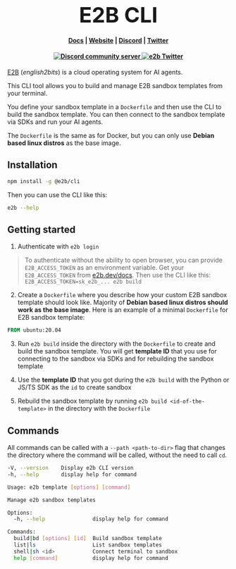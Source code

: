 <h1 align="center">
<span style="font-size:48px;"><b>E2B CLI</b></span>
</h1>

<h4 align="center">
  <a href="https://e2b.dev/docs">Docs</a> |
  <a href="https://e2b.dev">Website</a> |
  <a href="https://discord.gg/U7KEcGErtQ">Discord</a> |
  <a href="https://twitter.com/e2b_dev">Twitter</a>
</h4>

<h4 align="center">
  <a href="https://discord.gg/U7KEcGErtQ">
    <img src="https://img.shields.io/badge/chat-on%20Discord-blue" alt="Discord community server" />
  </a>
  <a href="https://twitter.com/e2b_dev">
    <img src="https://img.shields.io/twitter/follow/infisical?label=Follow" alt="e2b Twitter" />
  </a>
</h4>

[E2B](https://e2b.dev) (_english2bits_) is a cloud operating system for AI agents.

This CLI tool allows you to build and manage E2B sandbox templates from your terminal.

You define your sandbox template in a `Dockerfile` and then use the CLI to build the sandbox template. You can then connect to the sandbox template via SDKs and run your AI agents.

The `Dockerfile` is the same as for Docker, but you can only use **Debian based linux distros** as the base image.

## Installation

```bash
npm install -g @e2b/cli
```

Then you can use the CLI like this:

```bash
e2b --help
```

## Getting started

1. Authenticate with `e2b login`

> To authenticate without the ability to open browser, you can provide `E2B_ACCESS_TOKEN` as an environment variable. Get your `E2B_ACCESS_TOKEN` from [e2b.dev/docs](https://e2b.dev/docs). Then use the CLI like this: `E2B_ACCESS_TOKEN=sk_e2b_... e2b build`

2. Create a `Dockerfile` where you describe how your custom E2B sandbox template should look like. Majority of **Debian based linux distros should work as the base image**. Here is an example of a minimal `Dockerfile` for E2B sandbox template:

```Dockerfile
FROM ubuntu:20.04
``` 

3. Run `e2b build` inside the directory with the `Dockerfile` to create and build the sandbox template. You will get **template ID** that you use for connecting to the sandbox via SDKs and for rebuilding the sandbox template

5. Use the **template ID** that you got during the `e2b build` with the Python or JS/TS SDK as the `id` to create sandbox

6. Rebuild the sandbox template by running `e2b build <id-of-the-template>` in the directory with the `Dockerfile`


## Commands

All commands can be called with a `--path <path-to-dir>` flag that changes the directory where the command will be called, without the need to call `cd`.

```sh
-V, --version    Display e2b CLI version
-h, --help       display help for command
```

```sh
Usage: e2b template [options] [command]

Manage e2b sandbox templates

Options:
  -h, --help               display help for command

Commands:
  build|bd [options] [id]  Build sandbox template
  list|ls                  List sandbox templates
  shell|sh <id>            Connect terminal to sandbox
  help [command]           display help for command
```
